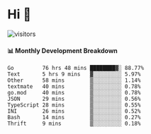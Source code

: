 # Hi 👋
 
![visitors](https://visitor-badge.glitch.me/badge?page_id=sorcererxw.sorcererx)

#### 📊 Monthly Development Breakdown

<!--START_SECTION:waka-->
```text
Go         76 hrs 48 mins ████████▓░ 88.77%
Text       5 hrs 9 mins   ▓░░░░░░░░░ 5.97%
Other      58 mins        ▒░░░░░░░░░ 1.14%
textmate   40 mins        ▒░░░░░░░░░ 0.78%
go.mod     40 mins        ▒░░░░░░░░░ 0.78%
JSON       29 mins        ▒░░░░░░░░░ 0.56%
TypeScript 28 mins        ▒░░░░░░░░░ 0.55%
INI        26 mins        ▒░░░░░░░░░ 0.52%
Bash       14 mins        ▒░░░░░░░░░ 0.27%
Thrift     9 mins         ▒░░░░░░░░░ 0.18%
```
<!--END_SECTION:waka-->
